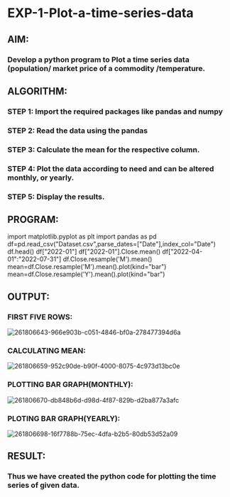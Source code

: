 # EXP-1-Plot-a-time-series-data

## AIM:
###  Develop a python program to Plot a time series data (population/ market price of a commodity /temperature.

## ALGORITHM:
### STEP 1: Import the required packages like pandas and numpy
### STEP 2: Read the data using the pandas
### STEP 3: Calculate the mean for the respective column.
### STEP 4: Plot the data according to need and can be altered monthly, or yearly.
### STEP 5: Display the results.

## PROGRAM:

import matplotlib.pyplot as plt
import pandas as pd
df=pd.read_csv("Dataset.csv",parse_dates=["Date"],index_col="Date")
df.head()
df["2022-01"]
df["2022-01"].Close.mean()
df["2022-04-01":"2022-07-31"]
df.Close.resample('M').mean()
mean=df.Close.resample('M').mean().plot(kind="bar")
mean=df.Close.resample('Y').mean().plot(kind="bar")


## OUTPUT:

### FIRST FIVE ROWS:

![261806643-966e903b-c051-4846-bf0a-278477394d6a](https://github.com/naramala-niharika/exp-1/assets/94165377/af7ed561-edc4-4083-9c24-ac455488f89f)

### CALCULATING MEAN:
![261806659-952c90de-b90f-4000-8075-4c973d13bc0e](https://github.com/naramala-niharika/exp-1/assets/94165377/0c83e690-af74-4500-a99f-b72bf98b30c6)


### PLOTTING BAR GRAPH(MONTHLY):
![261806670-db848b6d-d98d-4f87-829b-d2ba877a3afc](https://github.com/naramala-niharika/exp-1/assets/94165377/d29adcfc-edcb-452d-8631-b482a6206c62)


### PLOTING BAR GRAPH(YEARLY):

![261806698-16f7788b-75ec-4dfa-b2b5-80db53d52a09](https://github.com/naramala-niharika/exp-1/assets/94165377/3a100659-ebb6-4ae1-a0e0-6db5a42d77a8)

## RESULT:
### Thus we have created the python code for plotting the time series of given data.
